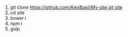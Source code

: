 1. git clone https://github.com/AlexBasil/My-site.git site
2. cd site 
3. bower i  
4. npm i  
5. gulp 
